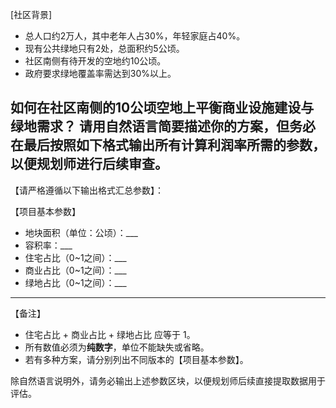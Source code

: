 [社区背景]
- 总人口约2万人，其中老年人占30%，年轻家庭占40%。
- 现有公共绿地只有2处，总面积约5公顷。
- 社区南侧有待开发的空地约10公顷。
- 政府要求绿地覆盖率需达到30%以上。

如何在社区南侧的10公顷空地上平衡商业设施建设与绿地需求？
请用自然语言简要描述你的方案，但务必在最后按照如下格式输出所有**计算利润率所需的参数**，以便规划师进行后续审查。
---

【请严格遵循以下输出格式汇总参数】：

【项目基本参数】
- 地块面积（单位：公顷）：___
- 容积率：___
- 住宅占比（0~1之间）：___
- 商业占比（0~1之间）：___
- 绿地占比（0~1之间）：___


---
【备注】
- 住宅占比 + 商业占比 + 绿地占比 应等于 1。
- 所有数值必须为**纯数字**，单位不能缺失或省略。
- 若有多种方案，请分别列出不同版本的【项目基本参数】。

除自然语言说明外，请务必输出上述参数区块，以便规划师后续直接提取数据用于评估。
